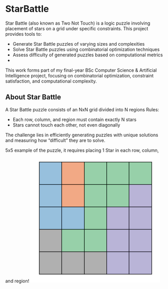 # StarBattle
Star Battle (also known as Two Not Touch) is a logic puzzle involving placement of stars on a grid under specific constraints. This project provides tools to:
- Generate Star Battle puzzles of varying sizes and complexities
- Solve Star Battle puzzles using combinatorial optimization techniques
- Assess difficulty of generated puzzles based on computational metrics
- 
This work forms part of my final-year BSc Computer Science & Artificial Intelligence project, focusing on combinatorial optimization, constraint satisfaction, and computational complexity.

## About Star Battle
A Star Battle puzzle consists of an NxN grid divided into N regions
Rules:
 - Each row, column, and region must contain exactly N stars
 - Stars cannot touch each other, not even diagonally

The challenge lies in efficiently generating puzzles with unique solutions and measuring how “difficult” they are to solve.

5x5 example of the puzzle, it requires placing 1 Star in each row, column, and region!
![Description](5x5puzzle.png)

